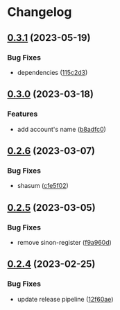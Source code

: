 # Changelog

## [0.3.1](https://github.com/aquiladev/bls-snap/compare/bls-snap-v0.3.0...bls-snap-v0.3.1) (2023-05-19)


### Bug Fixes

* dependencies ([115c2d3](https://github.com/aquiladev/bls-snap/commit/115c2d3047361754f8701d4bf62c1878df6be403))

## [0.3.0](https://github.com/aquiladev/bls-snap/compare/bls-snap-v0.2.6...bls-snap-v0.3.0) (2023-03-18)


### Features

* add account's name ([b8adfc0](https://github.com/aquiladev/bls-snap/commit/b8adfc0e18862429d0a9a09bb977fdae941e7af7))

## [0.2.6](https://github.com/aquiladev/bls-snap/compare/bls-snap-v0.2.5...bls-snap-v0.2.6) (2023-03-07)


### Bug Fixes

* shasum ([cfe5f02](https://github.com/aquiladev/bls-snap/commit/cfe5f02176f80a99bca193f24c87ff69cddf5be5))

## [0.2.5](https://github.com/aquiladev/bls-snap/compare/bls-snap-v0.2.4...bls-snap-v0.2.5) (2023-03-05)


### Bug Fixes

* remove sinon-register ([f9a960d](https://github.com/aquiladev/bls-snap/commit/f9a960d9a4b19b506824587367c50e43926d2f58))

## [0.2.4](https://github.com/aquiladev/bls-snap/compare/bls-snap-v0.2.3...bls-snap-v0.2.4) (2023-02-25)


### Bug Fixes

* update release pipeline ([12f60ae](https://github.com/aquiladev/bls-snap/commit/12f60aed123458237b1b7e808a5bfc9160823de8))
